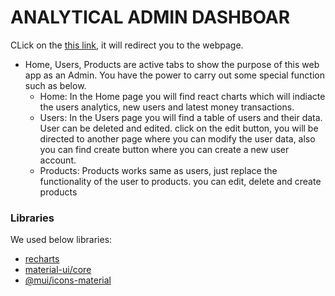 # ANALYTICAL ADMIN DASHBOAR

CLick on the [this link](https://peaceful-galileo-383af2.netlify.app/product/1), it will redirect you to the webpage.
- Home, Users, Products are active tabs to show the purpose of this web app as an Admin. You have the power to carry out some special function such as below.
  - Home: In the Home page you will find react charts which will indiacte the users analytics, new users and latest money transactions.
  - Users: In the Users page you will find a table of users and their data. User can be deleted and edited. click on the edit button, you will be directed to another page where you can modify the user data, also you can find create button where you can create a new user account.
  - Products: Products works same as users, just replace the functionality of the user to products. you can edit, delete and create products

### Libraries
We used below libraries:

- [recharts](https://recharts.org/en-US/)
- [ material-ui/core](https://mui.com/components/icons/#svg-material-icons)
- [@mui/icons-material](https://mui.com/components/material-icons/)
